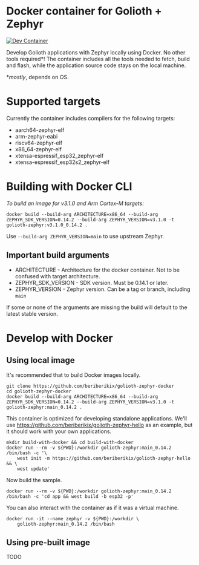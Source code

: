 # Docker container for Golioth + Zephyr

[![Dev Container](https://github.com/beriberikix/golioth-zephyr-docker/actions/workflows/docker-publish.yml/badge.svg)](https://github.com/beriberikix/golioth-zephyr-docker/actions/workflows/docker-publish.yml)

Develop Golioth applications with Zephyr locally using Docker. No other tools required*! The container includes all the tools needed to fetch, build and flash, while the application source code stays on the local machine.

*_mostly_, depends on OS.

# Supported targets

Currently the container includes compilers for the following targets:
* aarch64-zephyr-elf
* arm-zephyr-eabi
* riscv64-zephyr-elf
* x86_64-zephyr-elf
* xtensa-espressif_esp32_zephyr-elf
* xtensa-espressif_esp32s2_zephyr-elf

# Building with Docker CLI

_To build an image for v3.1.0 and Arm Cortex-M targets:_

```
docker build --build-arg ARCHITECTURE=x86_64 --build-arg ZEPHYR_SDK_VERSION=0.14.2 --build-arg ZEPHYR_VERSION=v3.1.0 -t golioth-zephyr:v3.1.0_0.14.2 .
```

Use `--build-arg ZEPHYR_VERSION=main` to use upstream Zephyr.

## Important build arguments

* ARCHITECTURE - Architecture for the docker container. Not to be confused with target architecture.
* ZEPHYR_SDK_VERSION - SDK version. Must be 0.14.1 or later.
* ZEPHYR_VERSION - Zephyr version. Can be a tag or branch, including `main`

If some or none of the arguments are missing the build will default to the latest stable version.

# Develop with Docker

## Using local image

It's recommended that to build Docker images locally.

```
git clone https://github.com/beriberikix/golioth-zephyr-docker
cd golioth-zephyr-docker
docker build --build-arg ARCHITECTURE=x86_64 --build-arg ZEPHYR_SDK_VERSION=0.14.2 --build-arg ZEPHYR_VERSION=v3.1.0 -t golioth-zephyr:main_0.14.2 .
```

This container is optimized for developing standalone applications. We'll use https://github.com/beriberikix/golioth-zephyr-hello as an example, but it should work with your own applications.

```
mkdir build-with-docker && cd build-with-docker
docker run --rm -v ${PWD}:/workdir golioth-zephyr:main_0.14.2 /bin/bash -c '\
    west init -m https://github.com/beriberikix/golioth-zephyr-hello && \
    west update'
```

Now build the sample.

```
docker run --rm -v ${PWD}:/workdir golioth-zephyr:main_0.14.2 /bin/bash -c 'cd app && west build -b esp32 -p'
```


You can also interact with the container as if it was a virtual machine.

```
docker run -it --name zephyr -v ${PWD}:/workdir \
    golioth-zephyr:main_0.14.2 /bin/bash
```

## Using pre-built image

TODO